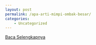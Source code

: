```yaml
---
layout: post
permalink: /apa-arti-mimpi-ombak-besar/
categories:
    - Uncategorized
---
```


[Baca Selengkapnya](/07)